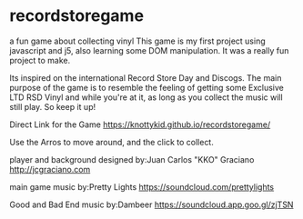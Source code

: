 # recordstoregame

a fun game about collecting vinyl
This game is my first project using javascript and j5, also learning some DOM manipulation. It was a really fun project to make.

Its inspired on the international Record Store Day and Discogs.
The main purpose of the game is to resemble the feeling of getting some Exclusive LTD RSD Vinyl and while you're at it, as long as you collect the music will still play. So keep it up!

Direct Link for the Game <https://knottykid.github.io/recordstoregame/>

Use the Arros to move around, and the click to collect.

player and background designed by:Juan Carlos "KKO" Graciano <http://jcgraciano.com>

main game music by:Pretty Lights <https://soundcloud.com/prettylights>

Good and Bad End music by:Dambeer <https://soundcloud.app.goo.gl/zjTSN>
